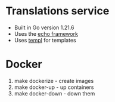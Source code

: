 # Translations service

- Built in Go version 1.21.6
- Uses the [echo framework](https://github.com/labstack/echo)
- Uses [templ](https://github.com/a-h/templ) for templates

# Docker
1. make dockerize - create images
2. make docker-up - up containers
3. make docker-down - down them